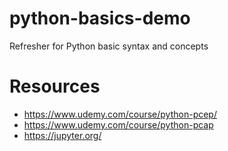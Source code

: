 # python-basics-demo
Refresher for Python basic syntax and concepts

# Resources
* https://www.udemy.com/course/python-pcep/
* https://www.udemy.com/course/python-pcap
* https://jupyter.org/

